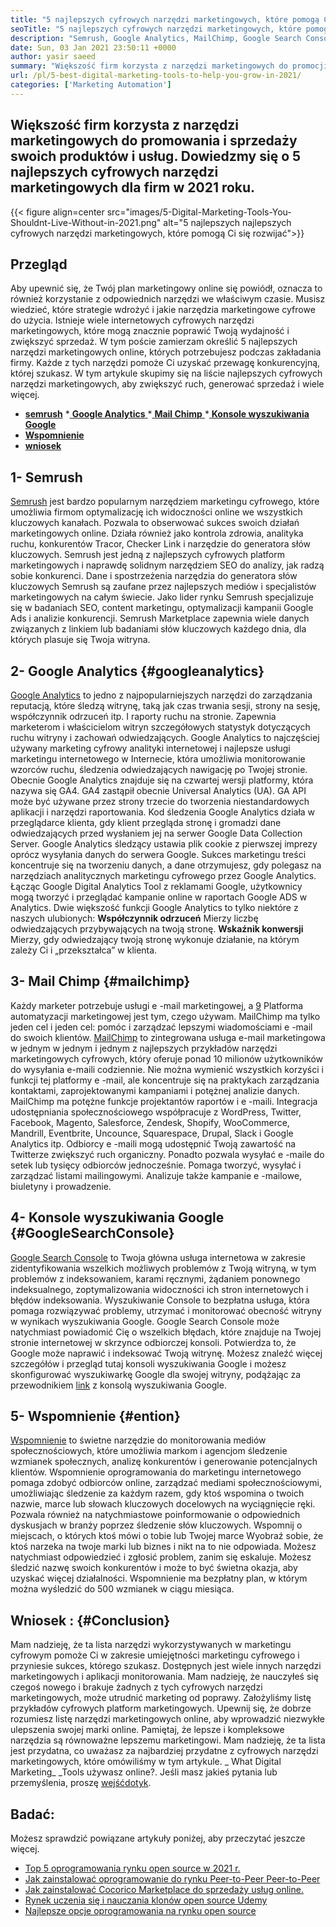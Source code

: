 ```yaml
---
title: "5 najlepszych cyfrowych narzędzi marketingowych, które pomogą Ci się rozwijać w 2021 roku" 
seoTitle: "5 najlepszych cyfrowych narzędzi marketingowych, które pomogą Ci się rozwijać w 2021 roku" 
description: "Semrush, Google Analytics, MailChimp, Google Search Console i Resave są najbardziej przystępnymi i użytecznymi najlepszymi cyfrowymi narzędziami marketingowymi do rozwoju biznesu." 
date: Sun, 03 Jan 2021 23:50:11 +0000
author: yasir saeed
summary: "Większość firm korzysta z narzędzi marketingowych do promocji & amp; Sprzedaj swoje produkty i usługi. Dowiedzmy się o 5 najlepszych cyfrowych narzędzi marketingowych dla firm w 2021 roku." 
url: /pl/5-best-digital-marketing-tools-to-help-you-grow-in-2021/
categories: ['Marketing Automation']
---
```


## Większość firm korzysta z narzędzi marketingowych do promowania i sprzedaży swoich produktów i usług. Dowiedzmy się o 5 najlepszych cyfrowych narzędzi marketingowych dla firm w 2021 roku.

{{< figure align=center src="images/5-Digital-Marketing-Tools-You-Shouldnt-Live-Without-in-2021.png" alt="5 najlepszych najlepszych cyfrowych narzędzi marketingowych, które pomogą Ci się rozwijać">}}


## **Przegląd**
Aby upewnić się, że Twój plan marketingowy online się powiódł, oznacza to również korzystanie z odpowiednich narzędzi we właściwym czasie. Musisz wiedzieć, które strategie wdrożyć i jakie narzędzia marketingowe cyfrowe do użycia. Istnieje wiele internetowych cyfrowych narzędzi marketingowych, które mogą znacznie poprawić Twoją wydajność i zwiększyć sprzedaż. W tym poście zamierzam określić 5 najlepszych narzędzi marketingowych online, których potrzebujesz podczas zakładania firmy. Każde z tych narzędzi pomoże Ci uzyskać przewagę konkurencyjną, której szukasz.
W tym artykule skupimy się na liście najlepszych cyfrowych narzędzi marketingowych, aby zwiększyć ruch, generować sprzedaż i wiele więcej.
  * **[semrush][1]**
  *[ **Google Analytics** ][2]
  *[ **Mail Chimp** ][3]
  *[ **Konsole wyszukiwania Google** ][4]
  * **[Wspomnienie][5]**
  * **[wniosek][6]**

##  **1- Semrush** 
[Semrush][7] jest bardzo popularnym narzędziem marketingu cyfrowego, które umożliwia firmom optymalizację ich widoczności online we wszystkich kluczowych kanałach. Pozwala to obserwować sukces swoich działań marketingowych online. Działa również jako kontrola zdrowia, analityka ruchu, konkurentów Tracor, Checker Link i narzędzie do generatora słów kluczowych. Semrush jest jedną z najlepszych cyfrowych platform marketingowych i naprawdę solidnym narzędziem SEO do analizy, jak radzą sobie konkurenci.
Dane i spostrzeżenia narzędzia do generatora słów kluczowych Semrush są zaufane przez najlepszych mediów i specjalistów marketingowych na całym świecie. Jako lider rynku Semrush specjalizuje się w badaniach SEO, content marketingu, optymalizacji kampanii Google Ads i analizie konkurencji. Semrush Marketplace zapewnia wiele danych związanych z linkiem lub badaniami słów kluczowych każdego dnia, dla których plasuje się Twoja witryna.

##  **2- Google Analytics**    {#googleanalytics}
[Google Analytics][8] to jedno z najpopularniejszych narzędzi do zarządzania reputacją, które śledzą witrynę, taką jak czas trwania sesji, strony na sesję, współczynnik odrzuceń itp. I raporty ruchu na stronie. Zapewnia marketerom i właścicielom witryn szczegółowych statystyk dotyczących ruchu witryny i zachowań odwiedzających. Google Analytics to najczęściej używany marketing cyfrowy analityki internetowej i najlepsze usługi marketingu internetowego w Internecie, która umożliwia monitorowanie wzorców ruchu, śledzenia odwiedzających nawigację po Twojej stronie.
Obecnie Google Analytics znajduje się na czwartej wersji platformy, która nazywa się GA4. GA4 zastąpił obecnie Universal Analytics (UA). GA API może być używane przez strony trzecie do tworzenia niestandardowych aplikacji i narzędzi raportowania. Kod śledzenia Google Analytics działa w przeglądarce klienta, gdy klient przegląda stronę i gromadzi dane odwiedzających przed wysłaniem jej na serwer Google Data Collection Server. Google Analytics śledzący ustawia plik cookie z pierwszej imprezy oprócz wysyłania danych do serwera Google. Sukces marketingu treści koncentruje się na tworzeniu danych, a dane otrzymujesz, gdy polegasz na narzędziach analitycznych marketingu cyfrowego przez Google Analytics.
Łącząc Google Digital Analytics Tool z reklamami Google, użytkownicy mogą tworzyć i przeglądać kampanie online w raportach Google ADS w Analytics. Dwie większość funkcji Google Analytics to tylko niektóre z naszych ulubionych:
**Współczynnik odrzuceń** Mierzy liczbę odwiedzających przybywających na twoją stronę.
**Wskaźnik konwersji** Mierzy, gdy odwiedzający twoją stronę wykonuje działanie, na którym zależy Ci i „przekształca” w klienta.

##  **3- Mail Chimp**    {#mailchimp}
Każdy marketer potrzebuje usługi e -mail marketingowej, a [9] Platforma automatyzacji marketingowej jest tym, czego używam. MailChimp ma tylko jeden cel i jeden cel: pomóc i zarządzać lepszymi wiadomościami e -mail do swoich klientów.
[MailChimp][9] to zintegrowana usługa e-mail marketingowa w jednym w jednym i jednym z najlepszych przykładów narzędzi marketingowych cyfrowych, który oferuje ponad 10 milionów użytkowników do wysyłania e-maili codziennie. Nie można wymienić wszystkich korzyści i funkcji tej platformy e -mail, ale koncentruje się na praktykach zarządzania kontaktami, zaprojektowanymi kampaniami i potężnej analizie danych.
MailChimp ma potężne funkcje projektantów raportów i e -maili. Integracja udostępniania społecznościowego współpracuje z WordPress, Twitter, Facebook, Magento, Salesforce, Zendesk, Shopify, WooCommerce, Mandrill, Eventbrite, Uncounce, Squarespace, Drupal, Slack i Google Analytics itp. Odbiorcy e -maili mogą udostępnić Twoją zawartość na Twitterze zwiększyć ruch organiczny.
Ponadto pozwala wysyłać e -maile do setek lub tysięcy odbiorców jednocześnie. Pomaga tworzyć, wysyłać i zarządzać listami mailingowymi. Analizuje także kampanie e -mailowe, biuletyny i prowadzenie.

##  **4- Konsole wyszukiwania Google**    {#GoogleSearchConsole}
[Google Search Console][10] to Twoja główna usługa internetowa w zakresie zidentyfikowania wszelkich możliwych problemów z Twoją witryną, w tym problemów z indeksowaniem, karami ręcznymi, żądaniem ponownego indeksualnego, zoptymalizowania widoczności ich stron internetowych i błędów indeksowania. Wyszukiwanie Console to bezpłatna usługa, która pomaga rozwiązywać problemy, utrzymać i monitorować obecność witryny w wynikach wyszukiwania Google.
Google Search Console może natychmiast powiadomić Cię o wszelkich błędach, które znajduje na Twojej stronie internetowej w skrzynce odbiorczej konsoli. Potwierdza to, że Google może naprawić i indeksować Twoją witrynę. Możesz znaleźć więcej szczegółów i przegląd tutaj konsoli wyszukiwania Google i możesz skonfigurować wyszukiwarkę Google dla swojej witryny, podążając za przewodnikiem [link][10] z konsolą wyszukiwania Google.

##  **5- Wspomnienie**    {#ention}
[Wspomnienie][11] to świetne narzędzie do monitorowania mediów społecznościowych, które umożliwia markom i agencjom śledzenie wzmianek społecznych, analizę konkurentów i generowanie potencjalnych klientów. Wspomnienie oprogramowania do marketingu internetowego pomaga zdobyć odbiorców online, zarządzać mediami społecznościowymi, umożliwiając śledzenie za każdym razem, gdy ktoś wspomina o twoich nazwie, marce lub słowach kluczowych docelowych na wyciągnięcie ręki.
Pozwala również na natychmiastowe poinformowanie o odpowiednich dyskusjach w branży poprzez śledzenie słów kluczowych. Wspomnij o miejscach, o których ktoś mówi o tobie lub Twojej marce
Wyobraź sobie, że ktoś narzeka na twoje marki lub biznes i nikt na to nie odpowiada. Możesz natychmiast odpowiedzieć i zgłosić problem, zanim się eskaluje. Możesz śledzić nazwę swoich konkurentów i może to być świetna okazja, aby uzyskać więcej działalności. Wspomnienie ma bezpłatny plan, w którym można wyśledzić do 500 wzmianek w ciągu miesiąca.

##  **Wniosek** :   {#Conclusion}
Mam nadzieję, że ta lista narzędzi wykorzystywanych w marketingu cyfrowym pomoże Ci w zakresie umiejętności marketingu cyfrowego i przyniesie sukces, którego szukasz. Dostępnych jest wiele innych narzędzi marketingowych i aplikacji monitorowania. Mam nadzieję, że nauczyłeś się czegoś nowego i brakuje żadnych z tych cyfrowych narzędzi marketingowych, może utrudnić marketing od poprawy.
Założyliśmy listę przykładów cyfrowych platform marketingowych. Upewnij się, że dobrze rozumiesz listę narzędzi marketingowych online, aby wprowadzić niezwykłe ulepszenia swojej marki online. Pamiętaj, że lepsze i kompleksowe narzędzia są równoważne lepszemu marketingowi. Mam nadzieję, że ta lista jest przydatna, co uważasz za najbardziej przydatne z cyfrowych narzędzi marketingowych, które omówiliśmy w tym artykule.
_ What Digital Marketing_ _Tools używasz online?. Jeśli masz jakieś pytania lub przemyślenia, proszę [wejść][12][dotyk][13].

## Badać:
Możesz sprawdzić powiązane artykuły poniżej, aby przeczytać jeszcze więcej.
  * [Top 5 oprogramowania rynku open source w 2021 r.][14]
  * [Jak zainstalować oprogramowanie do rynku Peer-to-Peer Peer-to-Peer][15]
  * [Jak zainstalować Cocorico Marketplace do sprzedaży usług online.][16]
  * [Rynek uczenia się i nauczania klonów open source Udemy][17]
  * [Najlepsze opcje oprogramowania na rynku open source][18]

  
[1]: #SEMRush
[2]: #GoogleAnalytics
[3]: #MailChimp
[4]: #GoogleSearchConsole
[5]: #Mention
[6]: #Conclusion
[7]: https://www.semrush.com/
[8]: https://analytics.google.com/
[9]: https://mailchimp.com/
[10]: https://search.google.com/search-console/about
[11]: https://mention.com/en/
[12]: mailto:yasir.saeed@aspose.com
[13]: https://forum.containerize.com
[14]: https://blog.containerize.com/marketplace/top-5-open-source-marketplace-software-in-2021/
[15]: https://products.containerize.com/marketplace/sharetribe/
[16]: https://products.containerize.com/marketplace/cocorico/
[17]: https://products.containerize.com/marketplace/edurge/
[18]: https://products.containerize.com/marketplace/
